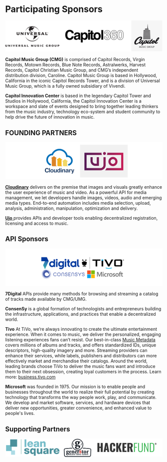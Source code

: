 # Participating Sponsors

![](../.gitbook/assets/umg-logos.png)

**Capitol Music Group \(CMG\)** is comprised of Capitol Records, Virgin Records, Motown Records, Blue Note Records, Astralwerks, Harvest Records, Capitol Christian Music Group, and CMG’s independent distribution division, Caroline. Capitol Music Group is based in Hollywood, California in the iconic Capitol Records Tower, and is a division of Universal Music Group, which is a fully owned subsidiary of Vivendi.

**Capitol Innovation Center** is based in the legendary Capitol Tower and Studios in Hollywood, California, the Capitol Innovation Center is a workspace and slate of events designed to bring together leading thinkers from the music industry, technology eco-system and student community to help drive the future of innovation in music.

## FOUNDING PARTNERS

![PRESENTING SPONSORS](../.gitbook/assets/founding-partners-logos-long.png)

[**Cloudinary**](https://cloudinary.com/signup?utm_source=CMW&utm_medium=Gitbook&utm_campaign=Evangelism&utm_term=Hackathon-Guide&utm_content=Signup_CMW) delivers on the premise that images and visuals greatly enhance the user experience of music and video. As a powerful API for media management, we let developers handle images, videos, audio and emerging media types. End-to-end automation includes media selection, upload, analysis, administration, manipulation, optimization and delivery.

[**Ujo** ](https://ujomusic.com/)provides APIs and developer tools enabling decentralized registration, licensing and access to music.

## API Sponsors

![](../.gitbook/assets/api-sponsors-logos.png)

**7Digital** APIs provide many methods for browsing and streaming a catalog of tracks made available by CMG/UMG.

**ConsenSy** is a global formation of technologists and entrepreneurs building the infrastructure, applications, and practices that enable a decentralized world.

**Tivo** At TiVo, we’re always innovating to create the ultimate entertainment experience. When it comes to music, we deliver the personalized, engaging listening experiences fans can’t resist. Our best-in-class [Music Metadata](http://prod-doc.rovicorp.com/mashery/index.php/Data/APIs/Rovi-Music) covers millions of albums and tracks, and offers standardized IDs, unique descriptors, high-quality imagery and more. Streaming providers can enhance their services, while labels, publishers and distributors can more effectively market and merchandise their catalogs. Around the world, leading brands choose TiVo to deliver the music fans want and introduce them to their next obsession, creating loyal customers in the process. Learn more: [business.tivo.com](https://business.tivo.com)

**Microsoft** was founded in 1975. Our mission is to enable people and businesses throughout the world to realize their full potential by creating technology that transforms the way people work, play, and communicate. We develop and market software, services, and hardware devices that deliver new opportunities, greater convenience, and enhanced value to people's lives.

## Supporting Partners

![](../.gitbook/assets/other-partners-logos.png)

